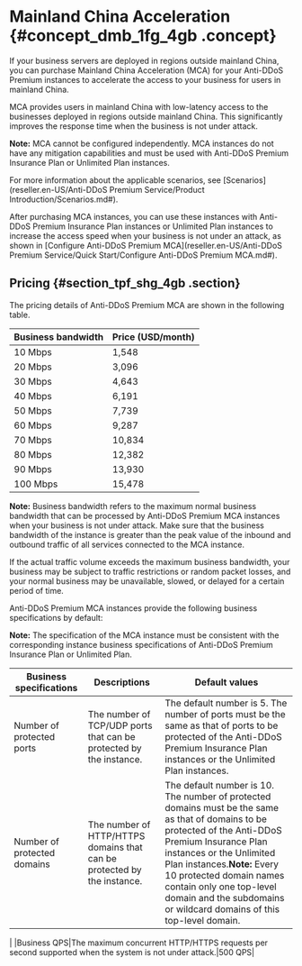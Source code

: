 # Mainland China Acceleration {#concept_dmb_1fg_4gb .concept}

If your business servers are deployed in regions outside mainland China, you can purchase Mainland China Acceleration \(MCA\) for your Anti-DDoS Premium instances to accelerate the access to your business for users in mainland China.

MCA provides users in mainland China with low-latency access to the businesses deployed in regions outside mainland China. This significantly improves the response time when the business is not under attack.

**Note:** MCA cannot be configured independently. MCA instances do not have any mitigation capabilities and must be used with Anti-DDoS Premium Insurance Plan or Unlimited Plan instances.

For more information about the applicable scenarios, see [Scenarios](reseller.en-US/Anti-DDoS Premium Service/Product Introduction/Scenarios.md#).

After purchasing MCA instances, you can use these instances with Anti-DDoS Premium Insurance Plan instances or Unlimited Plan instances to increase the access speed when your business is not under an attack, as shown in [Configure Anti-DDoS Premium MCA](reseller.en-US/Anti-DDoS Premium Service/Quick Start/Configure Anti-DDoS Premium MCA.md#).

## Pricing {#section_tpf_shg_4gb .section}

The pricing details of Anti-DDoS Premium MCA are shown in the following table.

|Business bandwidth|Price \(USD/month\)|
|------------------|-------------------|
|10 Mbps|1,548|
|20 Mbps|3,096|
|30 Mbps|4,643|
|40 Mbps|6,191|
|50 Mbps|7,739|
|60 Mbps|9,287|
|70 Mbps|10,834|
|80 Mbps|12,382|
|90 Mbps|13,930|
|100 Mbps|15,478|

**Note:** Business bandwidth refers to the maximum normal business bandwidth that can be processed by Anti-DDoS Premium MCA instances when your business is not under attack. Make sure that the business bandwidth of the instance is greater than the peak value of the inbound and outbound traffic of all services connected to the MCA instance.

If the actual traffic volume exceeds the maximum business bandwidth, your business may be subject to traffic restrictions or random packet losses, and your normal business may be unavailable, slowed, or delayed for a certain period of time.

Anti-DDoS Premium MCA instances provide the following business specifications by default:

**Note:** The specification of the MCA instance must be consistent with the corresponding instance business specifications of Anti-DDoS Premium Insurance Plan or Unlimited Plan.

|Business specifications|Descriptions|Default values|
|-----------------------|------------|--------------|
|Number of protected ports|The number of TCP/UDP ports that can be protected by the instance.|The default number is 5. The number of ports must be the same as that of ports to be protected of the Anti-DDoS Premium Insurance Plan instances or the Unlimited Plan instances.|
|Number of protected domains|The number of HTTP/HTTPS domains that can be protected by the instance.|The default number is 10. The number of protected domains must be the same as that of domains to be protected of the Anti-DDoS Premium Insurance Plan instances or the Unlimited Plan instances.**Note:** Every 10 protected domain names contain only one top-level domain and the subdomains or wildcard domains of this top-level domain.

|
|Business QPS|The maximum concurrent HTTP/HTTPS requests per second supported when the system is not under attack.|500 QPS|

